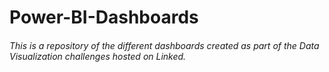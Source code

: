 # Power-BI-Dashboards

###### This is a repository of the different dashboards created as part of the Data Visualization challenges hosted on Linked.
